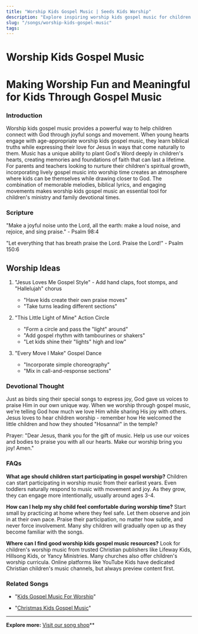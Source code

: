 ```yaml
---
title: "Worship Kids Gospel Music | Seeds Kids Worship"
description: "Explore inspiring worship kids gospel music for children's worship and faith development. Biblical music resources for families and ministry."
slug: "/songs/worship-kids-gospel-music"
tags:
---
```


# Worship Kids Gospel Music

# Making Worship Fun and Meaningful for Kids Through Gospel Music

### Introduction
Worship kids gospel music provides a powerful way to help children connect with God through joyful songs and movement. When young hearts engage with age-appropriate worship kids gospel music, they learn biblical truths while expressing their love for Jesus in ways that come naturally to them. Music has a unique ability to plant God's Word deeply in children's hearts, creating memories and foundations of faith that can last a lifetime. For parents and teachers looking to nurture their children's spiritual growth, incorporating lively gospel music into worship time creates an atmosphere where kids can be themselves while drawing closer to God. The combination of memorable melodies, biblical lyrics, and engaging movements makes worship kids gospel music an essential tool for children's ministry and family devotional times.

### Scripture
"Make a joyful noise unto the Lord, all the earth: make a loud noise, and rejoice, and sing praise." - Psalm 98:4

"Let everything that has breath praise the Lord. Praise the Lord!" - Psalm 150:6

## Worship Ideas
1. "Jesus Loves Me Gospel Style" - Add hand claps, foot stomps, and "Hallelujah" chorus
   - "Have kids create their own praise moves"
   - "Take turns leading different sections"

2. "This Little Light of Mine" Action Circle
   - "Form a circle and pass the "light" around"
   - "Add gospel rhythm with tambourines or shakers"
   - "Let kids shine their "lights" high and low"

3. "Every Move I Make" Gospel Dance
   - "Incorporate simple choreography"
   - "Mix in call-and-response sections"

### Devotional Thought
Just as birds sing their special songs to express joy, God gave us voices to praise Him in our own unique way. When we worship through gospel music, we're telling God how much we love Him while sharing His joy with others. Jesus loves to hear children worship - remember how He welcomed the little children and how they shouted "Hosanna!" in the temple?

Prayer: "Dear Jesus, thank you for the gift of music. Help us use our voices and bodies to praise you with all our hearts. Make our worship bring you joy! Amen."

### FAQs
**What age should children start participating in gospel worship?**
Children can start participating in worship music from their earliest years. Even toddlers naturally respond to music with movement and joy. As they grow, they can engage more intentionally, usually around ages 3-4.

**How can I help my shy child feel comfortable during worship time?**
Start small by practicing at home where they feel safe. Let them observe and join in at their own pace. Praise their participation, no matter how subtle, and never force involvement. Many shy children will gradually open up as they become familiar with the songs.

**Where can I find good worship kids gospel music resources?**
Look for children's worship music from trusted Christian publishers like Lifeway Kids, Hillsong Kids, or Yancy Ministries. Many churches also offer children's worship curricula. Online platforms like YouTube Kids have dedicated Christian children's music channels, but always preview content first.

### Related Songs

- "[Kids Gospel Music For Worship](/songs/kids-gospel-music-for-worship/)"

- "[Christmas Kids Gospel Music](/activities/christmas-kids-gospel-music/)"

---

**Explore more:** [Visit our song shop](https://seedskidsworship.com/shop)**

<!-- Schema Markup -->
<script type="application/ld+json">
{
  "@context": "https://schema.org",
  "@type": "MusicRecording",
  "name": "Worship Kids Gospel Music",
  "byArtist": {
    "@type": "MusicGroup",
    "name": "Seeds Kids Worship"
  },
  "isFamilyFriendly": true,
  "url": "https://seedskidsworship.com/songs/worship-kids-gospel-music/"
}
</script>